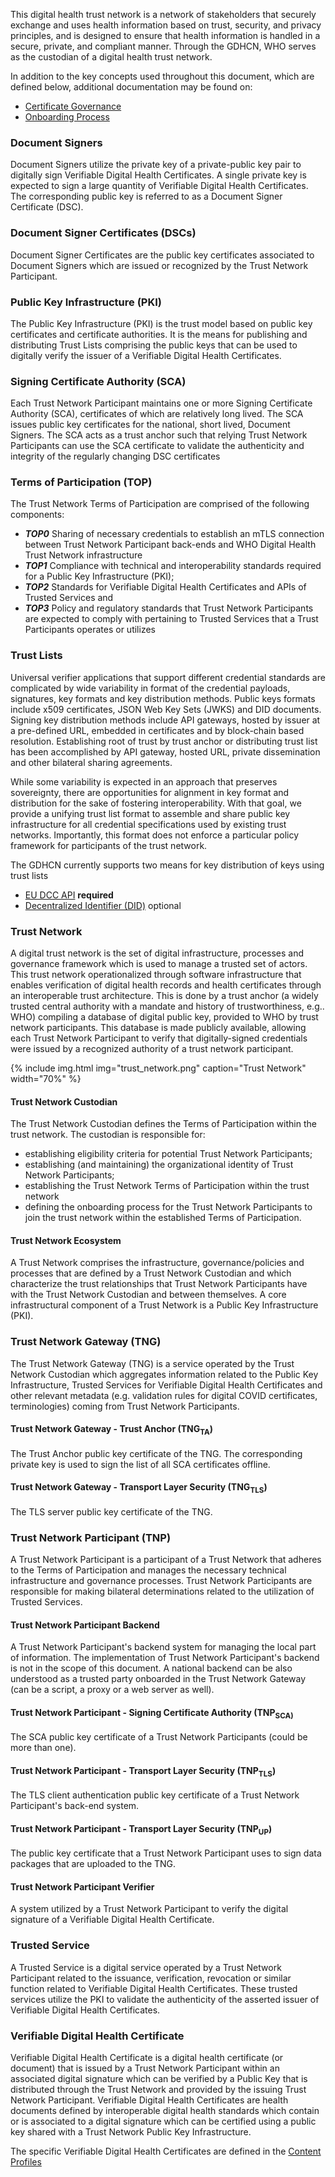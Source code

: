 



This digital health trust network is a network of stakeholders that securely exchange and uses health information based on trust, security, and privacy principles, and is designed to ensure that health information is handled in a secure, private, and compliant manner.  Through the GDHCN, WHO serves as the custodian of a digital health trust network.

In addition to the key concepts used throughout this document, which are defined below, additional documentation may be found on:
* [Certificate Governance](concepts_certificate_governance.html)
* [Onboarding Process](concepts_onboarding.html)



### Document Signers
Document Signers utilize the private key of a private-public key pair to digitally sign Verifiable Digital Health Certificates.  A single private key is expected to sign a large quantity of Verifiable Digital Health Certificates.  The corresponding public key is referred to as a Document Signer Certificate (DSC). 

### Document Signer Certificates (DSCs)
Document Signer Certificates are the public key certificates associated to Document Signers which are issued or recognized by the Trust Network Participant.


### Public Key Infrastructure (PKI)
The Public Key Infrastructure (PKI) is the trust model based on public key certificates and certificate authorities.  It is the means for publishing and distributing Trust Lists comprising the public keys that can be used to digitally verify the issuer of a Verifiable Digital Health Certificates.


###  Signing Certificate Authority (SCA)
Each Trust Network Participant maintains one or more Signing Certificate Authority (SCA), certificates of which are relatively long lived. The SCA issues public key certificates for the national, short lived, Document Signers.  The SCA acts as a trust anchor such that relying Trust Network Participants can use the SCA certificate to validate the authenticity and integrity of the regularly changing DSC certificates


### Terms of Participation (TOP)
The Trust Network Terms of Participation are comprised of the following components:
* ***TOP0*** Sharing of necessary credentials to establish an mTLS connection between Trust Network Participant back-ends and WHO Digital Health Trust Network infrastructure
* ***TOP1*** Compliance with technical and interoperability standards required for a Public Key Infrastructure (PKI);
* ***TOP2*** Standards for Verifiable Digital Health Certificates and APIs of Trusted Services and
* ***TOP3*** Policy and regulatory standards that Trust Network Participants are expected to comply with pertaining to Trusted Services that a Trust Participants operates or utilizes

### Trust Lists 
Universal verifier applications that support different credential standards are complicated by wide variability in format of the credential payloads, signatures, key formats and key distribution methods. Public keys formats include x509 certificates, JSON Web Key Sets (JWKS) and DID documents. Signing key distribution methods include API gateways, hosted by issuer at a pre-defined URL, embedded in certificates and by block-chain based resolution. Establishing root of trust by trust anchor or distributing trust list has been accomplished by API gateway, hosted URL, private dissemination and other bilateral sharing agreements.

While some variability is expected in an approach that preserves sovereignty, there are opportunities for alignment in key format and distribution for the sake of fostering interoperability. With that goal, we provide a unifying trust list format to assemble and share public key infrastructure for all credential specifications used by existing trust networks. Importantly, this format does not enforce a particular policy framework for participants of the trust network.

The GDHCN currently supports two means for key distribution of keys using trust lists
- [EU DCC API](concepts_certificate_governance.html) **required**
- [Decentralized Identifier (DID)](concepts_did.html) optional



### Trust Network

A digital trust network is the set of digital infrastructure, processes and governance framework which is used to manage a trusted set of actors.  This trust network operationalized through software infrastructure that enables verification of digital health records and health certificates through an interoperable trust architecture.  This is done by a trust anchor (a widely trusted central authority with a mandate and history of trustworthiness, e.g.. WHO) compiling a database of digital public key, provided to WHO by trust network participants. This database is made publicly available, allowing each Trust Network Participant to verify that digitally-signed credentials were issued by a recognized authority of a trust network participant.

{% include img.html img="trust_network.png" caption="Trust Network" width="70%" %}

#### Trust Network Custodian
The Trust Network Custodian defines the Terms of Participation within the trust network.  The custodian is responsible for: 
* establishing eligibility criteria for potential Trust Network Participants;  
* establishing (and maintaining) the organizational identity of Trust Network Participants; 
* establishing the Trust Network Terms of Participation within the trust network  
* defining the onboarding process for the Trust Network Participants to join the trust network within the established Terms of Participation. 


#### Trust Network Ecosystem
A Trust Network comprises the infrastructure, governance/policies and processes that are defined by a Trust Network Custodian and which characterize the trust relationships that Trust Network Participants have with the Trust Network Custodian and between themselves. A core infrastructural component of a Trust Network is a Public Key Infrastructure (PKI). 



### Trust Network Gateway (TNG)
The Trust Network Gateway (TNG) is a service operated by the Trust Network Custodian which aggregates information related to the Public Key Infrastructure, Trusted Services for Verifiable Digital Health Certificates and other relevant metadata (e.g. validation rules for digital COVID certificates, terminologies) coming from Trust Network Participants.  

#### Trust Network Gateway - Trust Anchor  (TNG<sub>TA</sub>) 
The Trust Anchor public key certificate of the TNG. The corresponding private key is used to sign the list of all SCA certificates offline.

#### Trust Network Gateway - Transport Layer Security  (TNG<sub>TLS</sub>) 
The TLS server public key certificate of the TNG.


### Trust Network Participant (TNP)
A Trust Network Participant is a participant of a Trust Network that adheres to the Terms of Participation and manages the necessary technical infrastructure and governance processes.  Trust Network Participants are responsible for making bilateral determinations related to the utilization of Trusted Services. 

#### Trust Network Participant Backend
A Trust Network Participant's backend system for managing the local part of information. The implementation of Trust Network Participant's backend is not in the scope of this document. A national backend can be also understood as a trusted party onboarded in the Trust Network Gateway (can be a script, a proxy or a web server as well).

#### Trust Network Participant - Signing Certificate Authority  (TNP<sub>SCA) 
The SCA public key certificate of a Trust Network Participants (could be more than one).

#### Trust Network Participant - Transport Layer Security (TNP<sub>TLS</sub>) 
The TLS client authentication public key certificate of a Trust Network Participant's back-end system.

#### Trust Network Participant - Transport Layer Security (TNP<sub>UP</sub>) 
The public key certificate that a Trust Network Participant uses to sign data packages that are uploaded to the TNG.

#### Trust Network Participant Verifier
A system utilized by a Trust Network Participant to verify the digital signature of a Verifiable Digital Health Certificate.


### Trusted Service
A Trusted Service is a digital service operated by a Trust Network Participant related to the issuance, verification, revocation or similar function related to Verifiable Digital Health Certificates.    These trusted services utilize the PKI to validate the authenticity of the asserted issuer of Verifiable Digital Health Certificates.   




### Verifiable Digital Health Certificate
Verifiable Digital Health Certificate is a digital health certificate (or document) that is issued by a Trust Network Participant within an associated digital signature which can be verified by a Public Key that is distributed through the Trust Network and provided by the issuing Trust Network Participant.   Verifiable Digital Health Certificates are health documents defined by interoperable digital health standards which contain or is associated to a digital signature which can be certified using a public key shared with a Trust Network Public Key Infrastructure.

The specific Verifiable Digital Health Certificates are defined in the [Content Profiles](content_profiles.html)







